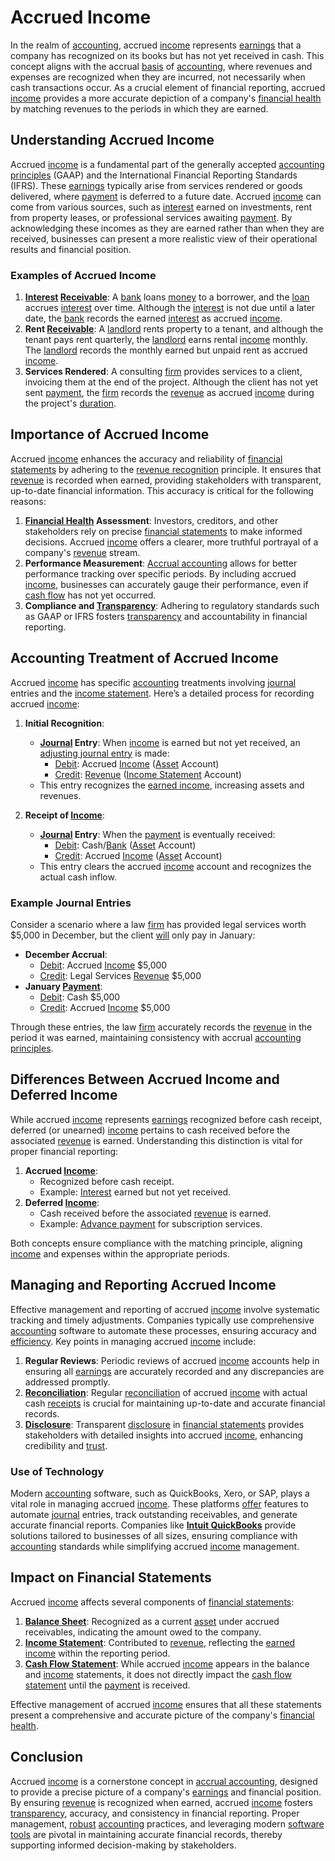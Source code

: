 # Accrued Income

In the realm of [accounting](../a/accounting.md), accrued [income](../i/income.md) represents [earnings](../e/earnings.md) that a company has recognized on its books but has not yet received in cash. This concept aligns with the accrual [basis](../b/basis.md) of [accounting](../a/accounting.md), where revenues and expenses are recognized when they are incurred, not necessarily when cash transactions occur. As a crucial element of financial reporting, accrued [income](../i/income.md) provides a more accurate depiction of a company's [financial health](../f/financial_health.md) by matching revenues to the periods in which they are earned.

## Understanding Accrued Income

Accrued [income](../i/income.md) is a fundamental part of the generally accepted [accounting principles](../a/accounting_principles.md) (GAAP) and the International Financial Reporting Standards (IFRS). These [earnings](../e/earnings.md) typically arise from services rendered or goods delivered, where [payment](../p/payment.md) is deferred to a future date. Accrued [income](../i/income.md) can come from various sources, such as [interest](../i/interest.md) earned on investments, rent from property leases, or professional services awaiting [payment](../p/payment.md). By acknowledging these incomes as they are earned rather than when they are received, businesses can present a more realistic view of their operational results and financial position.

### Examples of Accrued Income

1. **[Interest](../i/interest.md) [Receivable](../r/receivable.md)**: A [bank](../b/bank.md) loans [money](../m/money.md) to a borrower, and the [loan](../l/loan.md) accrues [interest](../i/interest.md) over time. Although the [interest](../i/interest.md) is not due until a later date, the [bank](../b/bank.md) records the earned [interest](../i/interest.md) as accrued [income](../i/income.md).
2. **Rent [Receivable](../r/receivable.md)**: A [landlord](../l/landlord.md) rents property to a tenant, and although the tenant pays rent quarterly, the [landlord](../l/landlord.md) earns rental [income](../i/income.md) monthly. The [landlord](../l/landlord.md) records the monthly earned but unpaid rent as accrued [income](../i/income.md).
3. **Services Rendered**: A consulting [firm](../f/firm.md) provides services to a client, invoicing them at the end of the project. Although the client has not yet sent [payment](../p/payment.md), the [firm](../f/firm.md) records the [revenue](../r/revenue.md) as accrued [income](../i/income.md) during the project's [duration](../d/duration.md).

## Importance of Accrued Income

Accrued [income](../i/income.md) enhances the accuracy and reliability of [financial statements](../f/financial_statements.md) by adhering to the [revenue recognition](../r/revenue_recognition.md) principle. It ensures that [revenue](../r/revenue.md) is recorded when earned, providing stakeholders with transparent, up-to-date financial information. This accuracy is critical for the following reasons:

1. **[Financial Health](../f/financial_health.md) Assessment**: Investors, creditors, and other stakeholders rely on precise [financial statements](../f/financial_statements.md) to make informed decisions. Accrued [income](../i/income.md) offers a clearer, more truthful portrayal of a company's [revenue](../r/revenue.md) stream.
2. **Performance Measurement**: [Accrual accounting](../a/accrual_accounting.md) allows for better performance tracking over specific periods. By including accrued [income](../i/income.md), businesses can accurately gauge their performance, even if [cash flow](../c/cash_flow.md) has not yet occurred.
3. **Compliance and [Transparency](../t/transparency.md)**: Adhering to regulatory standards such as GAAP or IFRS fosters [transparency](../t/transparency.md) and accountability in financial reporting.

## Accounting Treatment of Accrued Income

Accrued [income](../i/income.md) has specific [accounting](../a/accounting.md) treatments involving [journal](../j/journal.md) entries and the [income statement](../i/income_statement.md). Here’s a detailed process for recording accrued [income](../i/income.md):

1. **Initial Recognition**:
   - **[Journal](../j/journal.md) Entry**: When [income](../i/income.md) is earned but not yet received, an [adjusting journal entry](../a/adjusting_journal_entry.md) is made:
     - [Debit](../d/debit.md): Accrued [Income](../i/income.md) ([Asset](../a/asset.md) Account)
     - [Credit](../c/credit.md): [Revenue](../r/revenue.md) ([Income Statement](../i/income_statement.md) Account)
   - This entry recognizes the [earned income](../e/earned_income.md), increasing assets and revenues.

2. **Receipt of [Income](../i/income.md)**:
   - **[Journal](../j/journal.md) Entry**: When the [payment](../p/payment.md) is eventually received:
     - [Debit](../d/debit.md): Cash/[Bank](../b/bank.md) ([Asset](../a/asset.md) Account)
     - [Credit](../c/credit.md): Accrued [Income](../i/income.md) ([Asset](../a/asset.md) Account)
   - This entry clears the accrued [income](../i/income.md) account and recognizes the actual cash inflow.

### Example Journal Entries

Consider a scenario where a law [firm](../f/firm.md) has provided legal services worth $5,000 in December, but the client [will](../w/will.md) only pay in January:

- **December Accrual**:
  - [Debit](../d/debit.md): Accrued [Income](../i/income.md) $5,000
  - [Credit](../c/credit.md): Legal Services [Revenue](../r/revenue.md) $5,000
- **January [Payment](../p/payment.md)**:
  - [Debit](../d/debit.md): Cash $5,000
  - [Credit](../c/credit.md): Accrued [Income](../i/income.md) $5,000

Through these entries, the law [firm](../f/firm.md) accurately records the [revenue](../r/revenue.md) in the period it was earned, maintaining consistency with accrual [accounting principles](../a/accounting_principles.md).

## Differences Between Accrued Income and Deferred Income

While accrued [income](../i/income.md) represents [earnings](../e/earnings.md) recognized before cash receipt, deferred (or unearned) [income](../i/income.md) pertains to cash received before the associated [revenue](../r/revenue.md) is earned. Understanding this distinction is vital for proper financial reporting:

1. **Accrued [Income](../i/income.md)**:
   - Recognized before cash receipt.
   - Example: [Interest](../i/interest.md) earned but not yet received.
2. **Deferred [Income](../i/income.md)**:
   - Cash received before the associated [revenue](../r/revenue.md) is earned.
   - Example: [Advance payment](../a/advance_payment.md) for subscription services.

Both concepts ensure compliance with the matching principle, aligning [income](../i/income.md) and expenses within the appropriate periods.

## Managing and Reporting Accrued Income

Effective management and reporting of accrued [income](../i/income.md) involve systematic tracking and timely adjustments. Companies typically use comprehensive [accounting](../a/accounting.md) software to automate these processes, ensuring accuracy and [efficiency](../e/efficiency.md). Key points in managing accrued [income](../i/income.md) include:

1. **Regular Reviews**: Periodic reviews of accrued [income](../i/income.md) accounts help in ensuring all [earnings](../e/earnings.md) are accurately recorded and any discrepancies are addressed promptly.
2. **[Reconciliation](../r/reconciliation.md)**: Regular [reconciliation](../r/reconciliation.md) of accrued [income](../i/income.md) with actual cash [receipts](../r/receipt.md) is crucial for maintaining up-to-date and accurate financial records.
3. **[Disclosure](../d/disclosure.md)**: Transparent [disclosure](../d/disclosure.md) in [financial statements](../f/financial_statements.md) provides stakeholders with detailed insights into accrued [income](../i/income.md), enhancing credibility and [trust](../t/trust.md).

### Use of Technology

Modern [accounting](../a/accounting.md) software, such as QuickBooks, Xero, or SAP, plays a vital role in managing accrued [income](../i/income.md). These platforms [offer](../o/offer.md) features to automate [journal](../j/journal.md) entries, track outstanding receivables, and generate accurate financial reports. Companies like **[Intuit QuickBooks](https://quickbooks.intuit.com/)** provide solutions tailored to businesses of all sizes, ensuring compliance with [accounting](../a/accounting.md) standards while simplifying accrued [income](../i/income.md) management.

## Impact on Financial Statements

Accrued [income](../i/income.md) affects several components of [financial statements](../f/financial_statements.md):

1. **[Balance Sheet](../b/balance_sheet.md)**: Recognized as a current [asset](../a/asset.md) under accrued receivables, indicating the amount owed to the company.
2. **[Income Statement](../i/income_statement.md)**: Contributed to [revenue](../r/revenue.md), reflecting the [earned income](../e/earned_income.md) within the reporting period.
3. **[Cash Flow Statement](../c/cash_flow_statement.md)**: While accrued [income](../i/income.md) appears in the balance and [income](../i/income.md) statements, it does not directly impact the [cash flow statement](../c/cash_flow_statement.md) until the [payment](../p/payment.md) is received.

Effective management of accrued [income](../i/income.md) ensures that all these statements present a comprehensive and accurate picture of the company's [financial health](../f/financial_health.md).

## Conclusion

Accrued [income](../i/income.md) is a cornerstone concept in [accrual accounting](../a/accrual_accounting.md), designed to provide a precise picture of a company's [earnings](../e/earnings.md) and financial position. By ensuring [revenue](../r/revenue.md) is recognized when earned, accrued [income](../i/income.md) fosters [transparency](../t/transparency.md), accuracy, and consistency in financial reporting. Proper management, [robust](../r/robust.md) [accounting](../a/accounting.md) practices, and leveraging modern [software tools](../s/software_tools_for_trading.md) are pivotal in maintaining accurate financial records, thereby supporting informed decision-making by stakeholders.